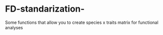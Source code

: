 # FD-standarization-
Some functions that allow you to create species x traits matrix  for functional analyses
